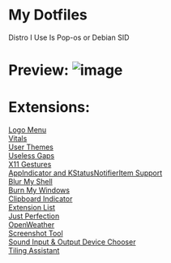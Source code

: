 # My Dotfiles

Distro I Use Is Pop-os or Debian SID

# Preview: ![image](https://user-images.githubusercontent.com/100316787/224523619-3b3261bf-f45a-4579-b83c-50e2b1ca4b61.png)

# Extensions:
<a href='https://extensions.gnome.org/extension/4451/logo-menu/'> Logo Menu </a>
<br>
<a href='https://extensions.gnome.org/extension/1460/vitals/'> Vitals </a>
<br>
<a href='https://extensions.gnome.org/extension/19/user-themes/'> User Themes </a>
<br>
<a href='https://extensions.gnome.org/extension/4684/useless-gaps/'> Useless Gaps </a>
<br>
<a href='https://extensions.gnome.org/extension/4033/x11-gestures/'> X11 Gestures </a>
<br>
<a href='https://extensions.gnome.org/extension/615/appindicator-support/'> AppIndicator and KStatusNotifierItem Support </a>
<br>
<a href='https://extensions.gnome.org/extension/3193/blur-my-shell/'> Blur My Shell </a>
<br>
<a href='https://extensions.gnome.org/extension/4679/burn-my-windows/'> Burn My Windows </a>
<br>
<a href='https://extensions.gnome.org/extension/779/clipboard-indicator/'> Clipboard Indicator </a>
<br>
<a href='https://extensions.gnome.org/extension/3088/extension-list/'> Extension List </a>
<br>
<a href='https://extensions.gnome.org/extension/3843/just-perfection/'> Just Perfection </a>
<br>
<a href='https://extensions.gnome.org/extension/750/openweather/'> OpenWeather </a>
<br>
<a href='https://extensions.gnome.org/extension/1112/screenshot-tool/'> Screenshot Tool </a>
<br>
<a href='https://extensions.gnome.org/extension/906/sound-output-device-chooser/'> Sound Input & Output Device Chooser </a>
<br>
<a href='https://extensions.gnome.org/extension/3733/tiling-assistant/'> Tiling Assistant </a>
